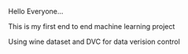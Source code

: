 Hello Everyone...

This is my first end to end machine learning project

Using wine dataset and DVC for data verision control
